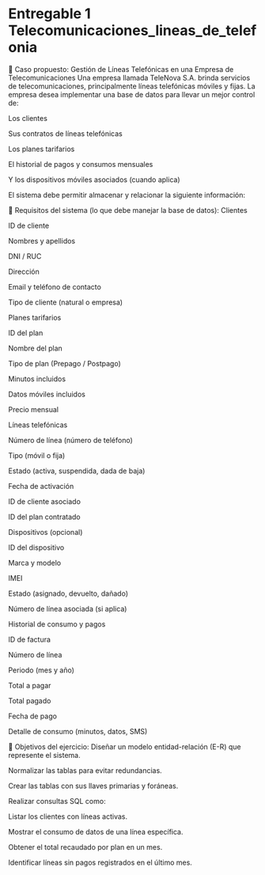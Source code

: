 # Entregable 1 Telecomunicaciones_lineas_de_telefonia
🧩 Caso propuesto: Gestión de Líneas Telefónicas en una Empresa de Telecomunicaciones
Una empresa llamada TeleNova S.A. brinda servicios de telecomunicaciones, principalmente líneas telefónicas móviles y fijas. La empresa desea implementar una base de datos para llevar un mejor control de:

Los clientes

Sus contratos de líneas telefónicas

Los planes tarifarios

El historial de pagos y consumos mensuales

Y los dispositivos móviles asociados (cuando aplica)

El sistema debe permitir almacenar y relacionar la siguiente información:

🧾 Requisitos del sistema (lo que debe manejar la base de datos):
Clientes

ID de cliente

Nombres y apellidos

DNI / RUC

Dirección

Email y teléfono de contacto

Tipo de cliente (natural o empresa)

Planes tarifarios

ID del plan

Nombre del plan

Tipo de plan (Prepago / Postpago)

Minutos incluidos

Datos móviles incluidos

Precio mensual

Líneas telefónicas

Número de línea (número de teléfono)

Tipo (móvil o fija)

Estado (activa, suspendida, dada de baja)

Fecha de activación

ID de cliente asociado

ID del plan contratado

Dispositivos (opcional)

ID del dispositivo

Marca y modelo

IMEI

Estado (asignado, devuelto, dañado)

Número de línea asociada (si aplica)

Historial de consumo y pagos

ID de factura

Número de línea

Periodo (mes y año)

Total a pagar

Total pagado

Fecha de pago

Detalle de consumo (minutos, datos, SMS)

🧠 Objetivos del ejercicio:
Diseñar un modelo entidad-relación (E-R) que represente el sistema.

Normalizar las tablas para evitar redundancias.

Crear las tablas con sus llaves primarias y foráneas.

Realizar consultas SQL como:

Listar los clientes con líneas activas.

Mostrar el consumo de datos de una línea específica.

Obtener el total recaudado por plan en un mes.

Identificar líneas sin pagos registrados en el último mes.

